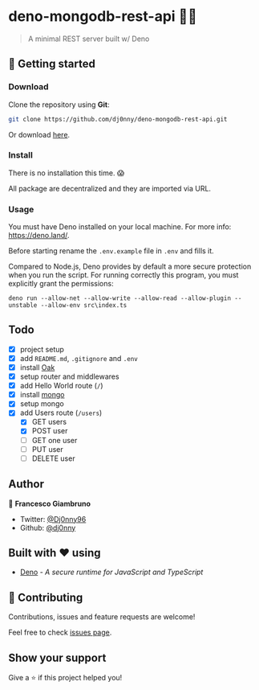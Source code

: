 # deno-mongodb-rest-api 🐱‍🐉

> A minimal REST server built w/ Deno

## :rocket: Getting started

### Download

Clone the repository using **Git**:
```bash
git clone https://github.com/dj0nny/deno-mongodb-rest-api.git
```
Or download [here](https://github.com/dj0nny/deno-mongodb-rest-api/archive/develop.zip).

### Install

There is no installation this time. 😱

All package are decentralized and they are imported via URL.

### Usage

You must have Deno installed on your local machine. For more info: https://deno.land/.

Before starting rename the `.env.example` file in `.env` and fills it.

Compared to Node.js, Deno provides by default a more secure protection when you run the script. For running correctly this program, you must explicitly grant the permissions:

`deno run --allow-net --allow-write --allow-read --allow-plugin --unstable --allow-env src\index.ts`

## Todo

* [x] project setup
* [x] add `README.md`, `.gitignore` and `.env`
* [x] install [Oak](https://deno.land/x/oak)
* [x] setup router and middlewares
* [x] add Hello World route (`/`)
* [x] install [mongo](https://deno.land/x/mongo)
* [x] setup mongo
* [x] add Users route (`/users`)
  * [x] GET users
  * [x] POST user
  * [ ] GET one user
  * [ ] PUT user
  * [ ] DELETE user

## Author

👤 **Francesco Giambruno**

* Twitter: [@Dj0nny96](https://twitter.com/Dj0nny96)
* Github: [@dj0nny](https://github.com/dj0nny)

## Built with :heart: using
* [Deno](https://deno.land/) - _A secure runtime for JavaScript and TypeScript_

## 🤝 Contributing

Contributions, issues and feature requests are welcome!

Feel free to check [issues page](https://github.com/dj0nny/deno-mongodb-rest-api/issues).

## Show your support

Give a ⭐️ if this project helped you!